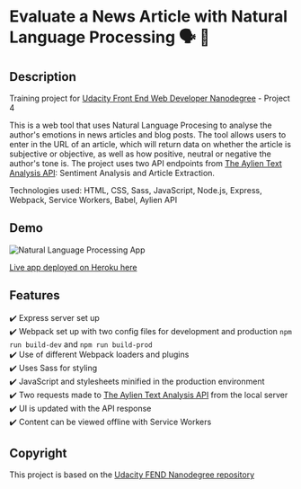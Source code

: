 # Evaluate a News Article with Natural Language Processing :speaking_head: :newspaper:

## Description
Training project for [Udacity Front End Web Developer Nanodegree](https://www.udacity.com/course/front-end-web-developer-nanodegree--nd0011) - Project 4</br>

This is a web tool that uses Natural Language Procesing to analyse the author's emotions in news articles and blog posts. The tool allows users to enter in the URL of an article, which will return data on whether the article is subjective or objective, as well as how positive, neutral or negative the author's tone is. The project uses two API endpoints from [The Aylien Text Analysis API](https://docs.aylien.com/textapi/#getting-started): Sentiment Analysis and Article Extraction.

Technologies used: HTML, CSS, Sass, JavaScript, Node.js, Express, Webpack, Service Workers, Babel, Aylien API

## Demo
![Natural Language Processing App](demo.gif)

[Live app deployed on Heroku here](https://news-article-nlp.herokuapp.com/)

## Features
:heavy_check_mark: Express server set up</br>
:heavy_check_mark: Webpack set up with two config files for development and production `npm run build-dev` and `npm run build-prod`</br>
:heavy_check_mark: Use of different Webpack loaders and plugins</br>
:heavy_check_mark: Uses Sass for styling</br>
:heavy_check_mark: JavaScript and stylesheets minified in the production environment</br>
:heavy_check_mark: Two requests made to [The Aylien Text Analysis API](https://docs.aylien.com/textapi/#getting-started) from the local server</br>
:heavy_check_mark: UI is updated with the API response</br>
:heavy_check_mark: Content can be viewed offline with Service Workers</br>

## Copyright
This project is based on the [Udacity FEND Nanodegree repository](https://github.com/udacity/fend/tree/refresh-2019)
